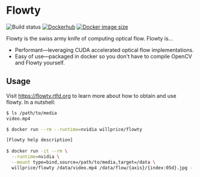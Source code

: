 # Flowty
![Build status](https://img.shields.io/circleci/project/github/willprice/flowty/master.svg)
[![Dockerhub](https://img.shields.io/badge/docker-flowty-informational.svg)](https://hub.docker.com/r/willprice/flowty)
[![Docker image size](https://images.microbadger.com/badges/image/willprice/flowty.svg)](https://microbadger.com/images/willprice/flowty)

Flowty is the swiss army knife of computing optical flow. Flowty is...

- Performant—leveraging CUDA accelerated optical flow implementations.
- Easy of use—packaged in docker so you don't have to compile OpenCV and 
  Flowty yourself.

## Usage

Visit https://flowty.rtfd.org to learn more about how to obtain and use flowty.
In a nutshell:

```sh
$ ls /path/to/media
video.mp4

$ docker run --rm --runtime=nvidia willprice/flowty

[Flowty help description]
  
$ docker run -it --rm \
  --runtime=nvidia \
  --mount type=bind,source=/path/to/media,target=/data \
  willprice/flowty /data/video.mp4 /data/flow/{axis}/{index:05d}.jpg --cuda tvl1
```
